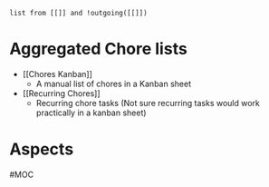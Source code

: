 
```dataview 
list from [[]] and !outgoing([[]]) 
```
# Aggregated Chore lists
- [[Chores Kanban]]
	- A manual list of chores in a Kanban sheet
- [[Recurring Chores]]
	- Recurring chore tasks (Not sure recurring tasks would work practically in a kanban sheet)

# Aspects
#MOC